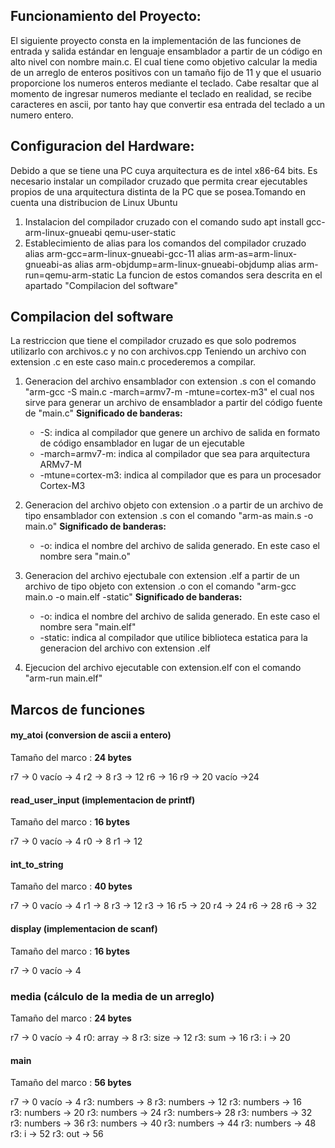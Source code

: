 ## Funcionamiento del Proyecto:
El siguiente proyecto consta en la implementación de las funciones de entrada y salida estándar en lenguaje ensamblador a partir de un código en alto nivel con nombre main.c.  El cual tiene como objetivo calcular la media de un arreglo de enteros positivos con un tamaño fijo de 11 y que el usuario proporcione los numeros enteros mediante el teclado.
 Cabe resaltar que al momento de ingresar numeros mediante el teclado en realidad, se recibe caracteres en ascii, por tanto hay que convertir esa entrada del teclado a un numero entero.



## Configuracion del Hardware:
Debido a que se tiene una PC cuya arquitectura es de intel x86-64 bits. Es necesario instalar un compilador cruzado que permita crear ejecutables propios de una arquitectura distinta de la PC que se posea.Tomando en cuenta una distribucion de Linux Ubuntu 
 1. Instalacion del compilador cruzado con el comando sudo apt install gcc-arm-linux-gnueabi qemu-user-static
 2. Establecimiento de alias para los comandos del compilador cruzado
        alias arm-gcc=arm-linux-gnueabi-gcc-11
        alias arm-as=arm-linux-gnueabi-as
        alias arm-objdump=arm-linux-gnueabi-objdump
        alias arm-run=qemu-arm-static
 La funcion de estos comandos sera descrita en el apartado "Compilacion del software"



## Compilacion del software
 La restriccion que tiene el compilador cruzado es que solo podremos utilizarlo con archivos.c y no con archivos.cpp
Teniendo un archivo con extension .c en este caso main.c procederemos a compilar.

1. Generacion del archivo ensamblador con extension .s con el comando "arm-gcc -S main.c -march=armv7-m -mtune=cortex-m3" el cual nos sirve para generar un archivo de ensamblador a partir del código fuente de "main.c"
	**Significado de banderas:**
	- -S: indica al compilador que genere un archivo de salida en formato de código ensamblador en lugar de un ejecutable
	- -march=armv7-m: indica al compilador que sea para arquitectura ARMv7-M
	- -mtune=cortex-m3: indica al compilador que es para un procesador Cortex-M3
2. Generacion del archivo objeto con extension .o a partir de un archivo de tipo ensamblador con extension .s con el comando "arm-as main.s -o main.o"
	**Significado de banderas:**
	- -o: indica el nombre del archivo de salida generado. En este caso el nombre sera "main.o"

3. Generacion del archivo ejectubale con extension .elf a partir de un archivo de tipo objeto con extension .o con el comando "arm-gcc main.o -o main.elf -static"
	**Significado de banderas:**
	- -o: indica el nombre del archivo de salida generado. En este caso el nombre sera "main.elf"
	- -static: indica al compilador que utilice biblioteca estatica para la generacion del archivo con extension .elf

4. Ejecucion del archivo ejecutable con extension.elf con el comando "arm-run main.elf"


## Marcos de funciones
#### my_atoi (conversion de ascii a entero)
Tamaño del marco : **24 bytes**

r7 -> 0
vacío -> 4
r2 -> 8
r3 -> 12
r6 -> 16
r9 -> 20
vacío ->24
		
#### read_user_input (implementacion de printf)
Tamaño del marco : **16 bytes**

r7 -> 0
vacío -> 4
r0 -> 8
r1 -> 12

#### int_to_string
Tamaño del marco : **40 bytes**

r7 -> 0
vacío -> 4
r1 -> 8
r3 -> 12
r3 -> 16
r5 -> 20
r4 -> 24
r6 -> 28
r6 -> 32

#### display (implementacion de scanf)
Tamaño del marco : **16 bytes**

r7 -> 0
vacío -> 4

### media (cálculo de la media de un arreglo)
Tamaño del marco : **24 bytes**

r7 -> 0
vacío -> 4
r0: array -> 8
r3: size -> 12
r3: sum -> 16
r3: i -> 20

#### main
Tamaño del marco : **56 bytes**

r7 -> 0
vacío -> 4
r3: numbers -> 8
r3: numbers -> 12
r3: numbers -> 16    
r3: numbers -> 20
r3: numbers -> 24
r3: numbers-> 28
r3: numbers -> 32
r3: numbers -> 36
r3: numbers -> 40
r3: numbers -> 44
r3: numbers -> 48
r3: i -> 52
r3: out -> 56
